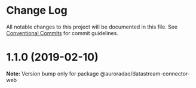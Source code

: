 # Change Log

All notable changes to this project will be documented in this file.
See [Conventional Commits](https://conventionalcommits.org) for commit guidelines.

# 1.1.0 (2019-02-10)

**Note:** Version bump only for package @auroradao/datastream-connector-web
